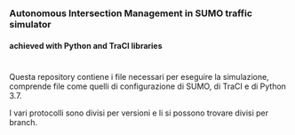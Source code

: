 ### Autonomous Intersection Management in SUMO traffic simulator
#### achieved with Python and TraCI libraries 
# 

Questa repository contiene i file necessari per eseguire la simulazione, comprende file come quelli di configurazione di SUMO, di TraCI e di Python 3.7.

I vari protocolli sono divisi per versioni e li si possono trovare divisi per branch.
